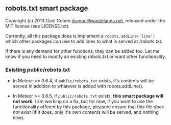 ## robots.txt smart package

Copyright (c) 2013 Gadi Cohen <dragon@wastelands.net>, released under the MIT license (see LICENSE.txt).

Currently, all this package does is implement a <code>robots.addLine('line')</code>
which other packages can use to add lines to what is served at /robots.txt.

If there is any demand for other functions, they can be added too.  Let me know
if you need to modify an existing robots.txt or want other functionality.

### Existing public/robots.txt

* In Meteor <= 0.6.4, if `public/robots.txt` exists, it's contents will be served
in addition to whatever is added with robots.addLine().

* In Meteor >= 0.6.5, if `public/robots.txt` exists, **this smart package will
not work**.  I am working on a fix, but for now, if you want to use the functionality
offered by this package, pleasure ensure that this file *does not exist* (if it does,
only it's own contents will be served, and nothing else).
